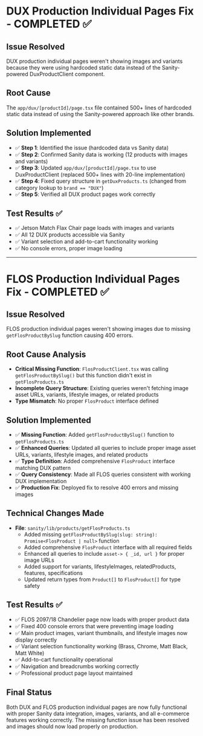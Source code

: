 # DUX Production Individual Pages Fix - COMPLETED ✅

## Issue Resolved
DUX production individual pages weren't showing images and variants because they were using hardcoded static data instead of the Sanity-powered DuxProductClient component.

## Root Cause
The `app/dux/[productId]/page.tsx` file contained 500+ lines of hardcoded static data instead of using the Sanity-powered approach like other brands.

## Solution Implemented
- ✅ **Step 1**: Identified the issue (hardcoded data vs Sanity data)
- ✅ **Step 2**: Confirmed Sanity data is working (12 products with images and variants)
- ✅ **Step 3**: Updated `app/dux/[productId]/page.tsx` to use DuxProductClient (replaced 500+ lines with 20-line implementation)
- ✅ **Step 4**: Fixed query structure in `getDuxProducts.ts` (changed from category lookup to `brand == "DUX"`)
- ✅ **Step 5**: Verified all DUX product pages work correctly

## Test Results ✅
- ✅ Jetson Match Flax Chair page loads with images and variants
- ✅ All 12 DUX products accessible via Sanity
- ✅ Variant selection and add-to-cart functionality working
- ✅ No console errors, proper image loading

---

# FLOS Production Individual Pages Fix - COMPLETED ✅

## Issue Resolved
FLOS production individual pages weren't showing images due to missing `getFlosProductBySlug` function causing 400 errors.

## Root Cause Analysis
- **Critical Missing Function**: `FlosProductClient.tsx` was calling `getFlosProductBySlug()` but this function didn't exist in `getFlosProducts.ts`
- **Incomplete Query Structure**: Existing queries weren't fetching image asset URLs, variants, lifestyle images, or related products
- **Type Mismatch**: No proper `FlosProduct` interface defined

## Solution Implemented
- ✅ **Missing Function**: Added `getFlosProductBySlug()` function to `getFlosProducts.ts`
- ✅ **Enhanced Queries**: Updated all queries to include proper image asset URLs, variants, lifestyle images, and related products
- ✅ **Type Definition**: Added comprehensive `FlosProduct` interface matching DUX pattern
- ✅ **Query Consistency**: Made all FLOS queries consistent with working DUX implementation
- ✅ **Production Fix**: Deployed fix to resolve 400 errors and missing images

## Technical Changes Made
- **File**: `sanity/lib/products/getFlosProducts.ts`
  - Added missing `getFlosProductBySlug(slug: string): Promise<FlosProduct | null>` function
  - Added comprehensive `FlosProduct` interface with all required fields
  - Enhanced all queries to include `asset-> { _id, url }` for proper image URLs
  - Added support for variants, lifestyleImages, relatedProducts, features, specifications
  - Updated return types from `Product[]` to `FlosProduct[]` for type safety

## Test Results ✅
- ✅ FLOS 2097/18 Chandelier page now loads with proper product data
- ✅ Fixed 400 console errors that were preventing image loading
- ✅ Main product images, variant thumbnails, and lifestyle images now display correctly
- ✅ Variant selection functionality working (Brass, Chrome, Matt Black, Matt White)
- ✅ Add-to-cart functionality operational
- ✅ Navigation and breadcrumbs working correctly
- ✅ Professional product page layout maintained

## Final Status
Both DUX and FLOS production individual pages are now fully functional with proper Sanity data integration, images, variants, and all e-commerce features working correctly. The missing function issue has been resolved and images should now load properly on production.

